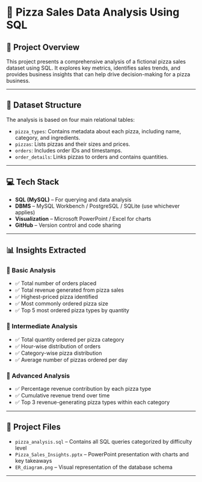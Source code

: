 # 🍕 Pizza Sales Data Analysis Using SQL

## 📌 Project Overview

This project presents a comprehensive analysis of a fictional pizza sales dataset using SQL. It explores key metrics, identifies sales trends, and provides business insights that can help drive decision-making for a pizza business.

---

## 🧩 Dataset Structure

The analysis is based on four main relational tables:

- `pizza_types`: Contains metadata about each pizza, including name, category, and ingredients.
- `pizzas`: Lists pizzas and their sizes and prices.
- `orders`: Includes order IDs and timestamps.
- `order_details`: Links pizzas to orders and contains quantities.

---

## 💻 Tech Stack

- **SQL (MySQL)** – For querying and data analysis
- **DBMS** – MySQL Workbench / PostgreSQL / SQLite (use whichever applies)
- **Visualization** – Microsoft PowerPoint / Excel for charts
- **GitHub** – Version control and code sharing

---

## 📊 Insights Extracted

### 🔹 Basic Analysis

- ✅ Total number of orders placed
- ✅ Total revenue generated from pizza sales
- ✅ Highest-priced pizza identified
- ✅ Most commonly ordered pizza size
- ✅ Top 5 most ordered pizza types by quantity

### 🔸 Intermediate Analysis

- ✅ Total quantity ordered per pizza category
- ✅ Hour-wise distribution of orders
- ✅ Category-wise pizza distribution
- ✅ Average number of pizzas ordered per day

### 🔺 Advanced Analysis

- ✅ Percentage revenue contribution by each pizza type
- ✅ Cumulative revenue trend over time
- ✅ Top 3 revenue-generating pizza types within each category

---

## 📂 Project Files

- `pizza_analysis.sql` – Contains all SQL queries categorized by difficulty level
- `Pizza_Sales_Insights.pptx` – PowerPoint presentation with charts and key takeaways
- `ER_diagram.png` – Visual representation of the database schema

---

